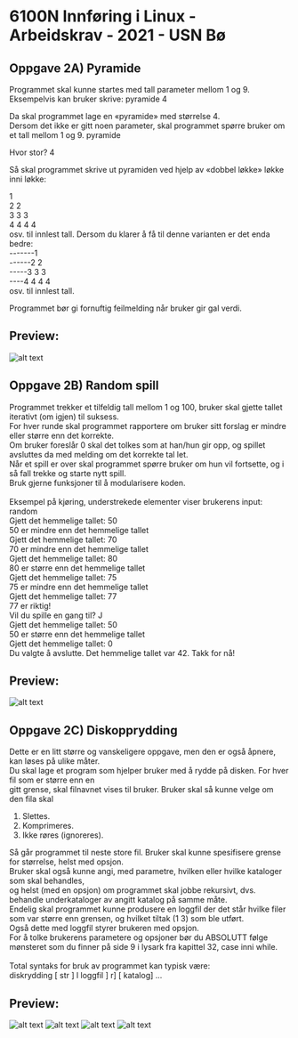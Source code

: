 <h1>6100N Innføring i Linux - Arbeidskrav - 2021 - USN Bø</h1>

<h2>Oppgave 2A) Pyramide</h2>
Programmet skal kunne startes med tall parameter mellom 1 og 9. Eksempelvis kan bruker skrive:
pyramide 4

Da skal programmet lage en «pyramide» med størrelse 4. <br> Dersom det ikke er gitt noen parameter, skal programmet spørre bruker om et tall mellom 1 og 9.
pyramide

Hvor stor? 4

Så skal programmet skrive ut pyramiden ved hjelp av «dobbel løkke» løkke inni løkke:

1<br>
2 2<br>
3 3 3<br>
4 4 4 4<br>
osv. til innlest tall.
Dersom du klarer å få til denne varianten er det enda bedre:<br>
-------1<br>
------2 2<br>
-----3 3 3<br>
----4 4 4 4<br>
osv. til innlest tall.

Programmet bør gi fornuftig feilmelding når bruker gir gal verdi.
<h2>Preview:</h2>

![alt text](https://github.com/newmanman/6100N-arbeidskrav-21h/blob/main/Pyramide/pyramide.png?raw=true)

<h2>Oppgave 2B) Random spill</h2>
Programmet trekker et tilfeldig tall mellom 1 og 100, bruker skal gjette tallet iterativt (om igjen) til suksess. <br>
For hver runde skal programmet rapportere om bruker sitt forslag er mindre eller større enn det korrekte. <br>
Om bruker foreslår 0 skal det tolkes som at han/hun gir opp, og spillet avsluttes da med melding om det korrekte tal let. <br>
Når et spill er over skal programmet spørre bruker om hun vil fortsette, og i så fall trekke og starte nytt spill. <br>
Bruk gjerne funksjoner til å modularisere koden.<br>
<br>
Eksempel på kjøring, understrekede elementer viser brukerens input:
random<br>
Gjett det hemmelige tallet: 50<br>
50 er mindre enn det hemmelige tallet<br>
Gjett det hemmelige tallet: 70<br>
70 er mindre enn det hemmelige tallet<br>
Gjett det hemmelige tallet: 80<br>
80 er større enn det hemmelige tallet<br>
Gjett det hemmelige tallet: 75<br>
75 er mindre enn det hemmelige tallet<br>
Gjett det hemmelige tallet: 77<br>
77 er riktig!<br>
Vil du spille en gang til? J<br>
Gjett det hemmelige tallet: 50<br>
50 er større enn det hemmelige tallet<br>
Gjett det hemmelige tallet: 0<br>
Du valgte å avslutte. Det hemmelige tallet var 42. Takk for nå!<br>

<h2>Preview:</h2>

![alt text](https://github.com/binariicodice/6100N-arbeidskrav-21h/blob/main/Random_spill/random_spill.png?raw=true)

<h2>Oppgave 2C) Diskopprydding</h2>

Dette er en litt større og vanskeligere oppgave, men den er også åpnere, kan løses på ulike måter.<br>
Du skal lage et program som hjelper bruker med å rydde på disken. For hver fil som er større enn en<br>
gitt grense, skal filnavnet vises til bruker. Bruker skal så kunne velge om den fila skal<br>
1. Slettes.
2. Komprimeres.
3. Ikke røres (ignoreres).

Så går programmet til neste store fil. Bruker skal kunne spesifisere grense for størrelse, helst med opsjon.<br> 
Bruker skal også kunne angi, med parametre, hvilken eller hvilke kataloger som skal behandles,<br>
og helst (med en opsjon) om programmet skal jobbe rekursivt, dvs. behandle underkataloger av angitt katalog på samme måte.<br> 
Endelig skal programmet kunne produsere en loggfil der det står hvilke filer som var større enn grensen, og hvilket tiltak (1 3) som ble utført.<br>
Også dette med loggfil styrer brukeren med opsjon. <br>
For å tolke brukerens parametere og opsjoner bør du ABSOLUTT følge mønsteret som du finner på side 9 i lysark fra kapittel 32, case inni while.<br>
<br>
Total syntaks for bruk av programmet kan typisk være:<br>
diskrydding [ str ] l loggfil ] r] [ katalog] ...


<h2>Preview:</h2>

![alt text](https://github.com/binariicodice/6100N-arbeidskrav-21h/blob/main/Diskrydding/for_slett.png?raw=true)
![alt text](https://github.com/binariicodice/6100N-arbeidskrav-21h/blob/main/Diskrydding/etter_slett.png?raw=true)
![alt text](https://github.com/binariicodice/6100N-arbeidskrav-21h/blob/main/Diskrydding/komprimering.png?raw=true)
![alt text](https://github.com/binariicodice/6100N-arbeidskrav-21h/blob/main/Diskrydding/log_fil.png?raw=true)
